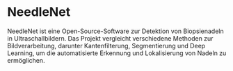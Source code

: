 # NeedleNet
NeedleNet ist eine Open-Source-Software zur Detektion von Biopsienadeln in Ultraschallbildern. 
Das Projekt vergleicht verschiedene Methoden zur Bildverarbeitung, darunter Kantenfilterung, Segmentierung und Deep Learning, um die automatisierte Erkennung und Lokalisierung von Nadeln zu ermöglichen.

